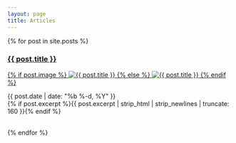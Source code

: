 ```yaml
---
layout: page
title: Articles
---
```

<div class="three rightedge">
  <div id="pagination_block">
    {% for post in site.posts %}
    <div class="post listing">
      <h3>
        <a href="{{ post.url | prepend: site.baseurl }}">{{ post.title }}</a>
      </h3>
      <div class="single leftedge left">
        <a href="{{ post.url | prepend: site.baseurl }}">
          {% if post.image %}
          <img class="avatar" src="/file/post{{ post.url }}{{ post.image }}" alt="{{ post.title }}">
          {% else %}
          <img class="avatar" src="/file/site/calgary-under-construction.140.100.jpg" alt="{{ post.title }}">
          {% endif %}
        </a>
      </div>
      <p class="triple rightedge left">
        {{ post.date | date: "%b %-d, %Y" }}<br/>
        {% if post.excerpt %}{{ post.excerpt | strip_html | strip_newlines | truncate: 160 }}{% endif %}
      </p>
    </div>
    <div class="spacer">&nbsp;</div>
    {% endfor %}
  </div>
</div>
